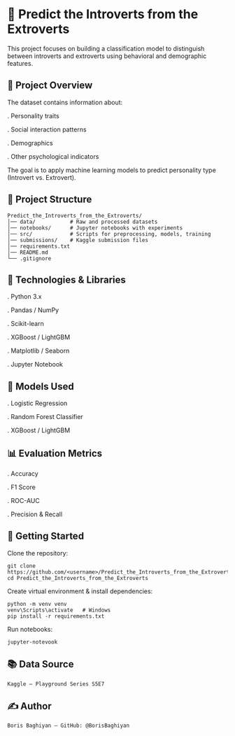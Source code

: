 # 🧠 Predict the Introverts from the Extroverts

This project focuses on building a classification model to distinguish between introverts and extroverts using behavioral and demographic features.

## 📌 Project Overview
The dataset contains information about:

. Personality traits

. Social interaction patterns

. Demographics

. Other psychological indicators

The goal is to apply machine learning models to predict personality type (Introvert vs. Extrovert).

## 📁 Project Structure
```
Predict_the_Introverts_from_the_Extroverts/
│── data/           # Raw and processed datasets
│── notebooks/      # Jupyter notebooks with experiments
│── src/            # Scripts for preprocessing, models, training
│── submissions/    # Kaggle submission files
│── requirements.txt
│── README.md
└── .gitignore
```
## 🔧 Technologies & Libraries

. Python 3.x

. Pandas / NumPy

. Scikit-learn

. XGBoost / LightGBM

. Matplotlib / Seaborn

. Jupyter Notebook

## 🤖 Models Used

. Logistic Regression

. Random Forest Classifier

. XGBoost / LightGBM

## 📊 Evaluation Metrics

. Accuracy

. F1 Score

. ROC-AUC

. Precision & Recall

## 🚀 Getting Started
Clone the repository:
```
git clone https://github.com/<username>/Predict_the_Introverts_from_the_Extroverts.git
cd Predict_the_Introverts_from_the_Extroverts
```
Create virtual environment & install dependencies:
```
python -m venv venv
venv\Scripts\activate   # Windows
pip install -r requirements.txt
```
Run notebooks:
```
jupyter-notevook
```

## 📚 Data Source
```
Kaggle — Playground Series S5E7
```

## ✍️ Author
```
Boris Baghiyan — GitHub: @BorisBaghiyan
```
